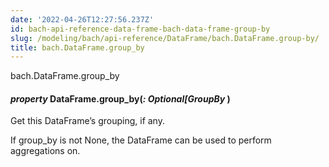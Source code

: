 ```yaml
---
date: '2022-04-26T12:27:56.237Z'
id: bach-api-reference-data-frame-bach-data-frame-group-by
slug: /modeling/bach/api-reference/DataFrame/bach.DataFrame.group-by/
title: bach.DataFrame.group_by
---
```


bach.DataFrame.group_by


#### _property_ DataFrame.group_by(_: Optional[GroupBy_ )
Get this DataFrame’s grouping, if any.

If group_by is not None, the DataFrame can be used to perform aggregations on.

<!-- !! processed by numpydoc !! -->
